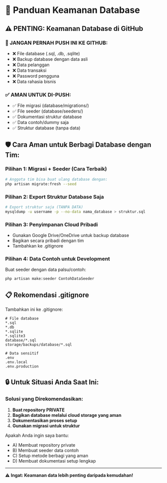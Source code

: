 # 🔐 Panduan Keamanan Database

## ⚠️ PENTING: Keamanan Database di GitHub

### 🚨 JANGAN PERNAH PUSH INI KE GITHUB:

-   ❌ File database (.sql, .db, .sqlite)
-   ❌ Backup database dengan data asli
-   ❌ Data pelanggan
-   ❌ Data transaksi
-   ❌ Password pengguna
-   ❌ Data rahasia bisnis

### ✅ AMAN UNTUK DI-PUSH:

-   ✅ File migrasi (database/migrations/)
-   ✅ File seeder (database/seeders/)
-   ✅ Dokumentasi struktur database
-   ✅ Data contoh/dummy saja
-   ✅ Struktur database (tanpa data)

## 🛡️ Cara Aman untuk Berbagi Database dengan Tim:

### **Pilihan 1: Migrasi + Seeder (Cara Terbaik)**

```bash
# Anggota tim bisa buat ulang database dengan:
php artisan migrate:fresh --seed
```

### **Pilihan 2: Export Struktur Database Saja**

```bash
# Export struktur saja (TANPA DATA)
mysqldump -u username -p --no-data nama_database > struktur.sql
```

### **Pilihan 3: Penyimpanan Cloud Pribadi**

-   Gunakan Google Drive/OneDrive untuk backup database
-   Bagikan secara pribadi dengan tim
-   Tambahkan ke .gitignore

### **Pilihan 4: Data Contoh untuk Development**

Buat seeder dengan data palsu/contoh:

```bash
php artisan make:seeder ContohDataSeeder
```

## 📋 Rekomendasi .gitignore

Tambahkan ini ke .gitignore:

```gitignore
# File database
*.sql
*.db
*.sqlite
*.sqlite3
database/*.sql
storage/backups/database/*.sql

# Data sensitif
.env
.env.local
.env.production
```

## 🔒 Untuk Situasi Anda Saat Ini:

### **Solusi yang Direkomendasikan:**

1. **Buat repository PRIVATE**
2. **Bagikan database melalui cloud storage yang aman**
3. **Dokumentasikan proses setup**
4. **Gunakan migrasi untuk struktur**

Apakah Anda ingin saya bantu:

-   A) Membuat repository private
-   B) Membuat seeder data contoh
-   C) Setup metode berbagi yang aman
-   D) Membuat dokumentasi setup lengkap

---

⚠️ **Ingat: Keamanan data lebih penting daripada kemudahan!**
